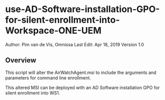 # use-AD-Software-installation-GPO-for-silent-enrollment-into-Workspace-ONE-UEM

Author: Pim van de Vis, Omnissa
Last Edit: Apr 18, 2019
Version 1.0  

## Overview
<!-- Summary Start -->
This script will alter the AirWatchAgent.msi to include the arguments and parameters for command line enrollment. 
<!-- Summary End -->

This altered MSI can be deployed with an AD Software installation GPO for silent enrollment into WS1.
